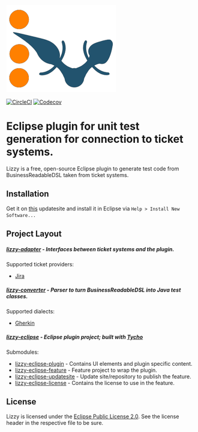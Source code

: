 <img src="src/site/resources/images/Lizzy_logo.png" alt="Lizzy">

[![CircleCI](https://circleci.com/gh/intensiongmbh/lizzy.svg?style=svg)](https://circleci.com/gh/intensiongmbh/lizzy) [![Codecov](https://codecov.io/gh/intensiongmbh/lizzy/branch/master/graph/badge.svg)](https://codecov.io/gh/intensiongmbh/lizzy)

# Eclipse plugin for unit test generation for connection to ticket systems.

Lizzy is a free, open-source Eclipse plugin to generate test code from BusinessReadableDSL taken from ticket systems.

## Installation

Get it on <a href="https://www.intension.de/public/lizzy/main.php">this</a> updatesite and install it in Eclipse via <code>Help > Install New Software...</code>

## Project Layout

##### <a href="lizzy-adapter/">lizzy-adapter</a> - Interfaces between ticket systems and the plugin.
Supported ticket providers:
<ul>
<li><a href="https://www.atlassian.com/software/jira">Jira</a></li>
</ul>

##### <a href="lizzy-converter/">lizzy-converter</a> - Parser to turn BusinessReadableDSL into Java test classes.<br/>
Supported dialects:
<ul>
<li><a href="https://docs.cucumber.io/gherkin/">Gherkin</a></li>
</ul>

##### <a href="lizzy-eclipse/">lizzy-eclipse</a> - Eclipse plugin project; built with <a href="https://www.eclipse.org/tycho/">Tycho</a>
Submodules:
<ul>
<li><a href="lizzy-eclipse/lizzy-eclipse-plugin">lizzy-eclipse-plugin</a> - Contains UI elements and plugin specific content.</li>
<li><a href="lizzy-eclipse/lizzy-eclipse-feature">lizzy-eclipse-feature</a> - Feature project to wrap the plugin.</li>
<li><a href="lizzy-eclipse/lizzy-eclipse-updatesite">lizzy-eclipse-updatesite</a> - Update site/repository to publish the feature.</li>
<li><a href="lizzy-eclipse/lizzy-eclipse-license">lizzy-eclipse-license</a> - Contains the license to use in the feature.</li>
</ul>

## License

Lizzy is licensed under the <a href="http://www.eclipse.org/legal/epl-2.0/">Eclipse Public License 2.0</a>. See the license header in the respective file to be sure.